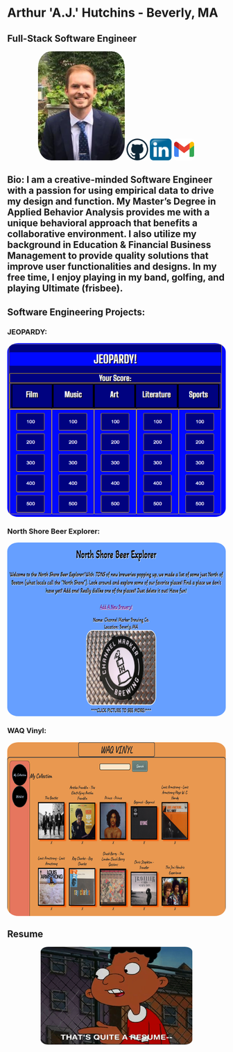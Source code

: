 # Arthur 'A.J.' Hutchins - Beverly, MA
## Full-Stack Software Engineer

<p align="center">
<a href="https://www.linkedin.com/in/a-j-hutchins-engineer/"><img src="./AJ_Headshot.jpg" height="auto" width="200" style="border-radius:15%"></a>
<td vertcal-align="middle">
<a href="https://github.com/ajhutchins"><img src="./github.png" height="50" width="auto" style="border-radius:15%"></a>
<a href="https://www.linkedin.com/in/a-j-hutchins-engineer/"><img src="./linkedin.png" height="50" width="auto" style="border-radius:15%"></a>
<a href=""><img src="./gmail.png" height="50" width="auto" style="border-radius:15%"></a>
</td>
</p>

## Bio: I am a creative-minded Software Engineer with a passion for using empirical data to drive my design and function. My Master’s Degree in Applied Behavior Analysis provides me with a unique behavioral approach that benefits a collaborative environment. I also utilize my background in Education & Financial Business Management to provide quality solutions that improve user functionalities and designs. In my free time, I enjoy playing in my band, golfing, and playing Ultimate (frisbee).

## Software Engineering Projects:
### JEOPARDY:
<p align="center">
<a href="https://github.com/ajhutchins/Jeopardy/blob/main/README.md"><img src="./Jeopardy_Screen_Shot.png" height="400" width="525" align="center" style="border-radius:5%"></a>
</p>

### North Shore Beer Explorer:
<p align="center">
<a href="https://thawing-spire-75376.herokuapp.com/beer_explorer"><img src="./NS_Beer_Explorer.png" height="400" width="550" align="center" style="border-radius:5%"></a>
</p>

### WAQ Vinyl:
<p align="center">
<a href="https://whispering-everglades-63027.herokuapp.com/"><img src="./WAQ_Vinyl.png" height="400" width="550" align="center" style="border-radius:5%"></a>
</p>

## Resume
<p align="center">
<a href="https://docs.google.com/document/d/1JdCxPp6XfGWnMLL4icAyQxp3IikHtgIBYteUyHrfM3I/edit?usp=sharing"><img src="./Gerald.gif" height="225" width="350" align="center" style="border-radius:5%"></a>
</p>
